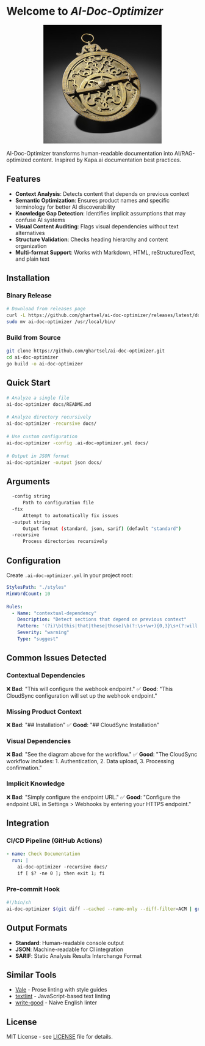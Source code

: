 # Welcome to *AI-Doc-Optimizer*

<p align="center">
    <img src="static/astrolabe.jpg" alt="resolve"/>
</p>

AI-Doc-Optimizer transforms human-readable documentation into AI/RAG-optimized content. Inspired by Kapa.ai documentation best practices.

## Features

- **Context Analysis**: Detects content that depends on previous context
- **Semantic Optimization**: Ensures product names and specific terminology for better AI discoverability  
- **Knowledge Gap Detection**: Identifies implicit assumptions that may confuse AI systems
- **Visual Content Auditing**: Flags visual dependencies without text alternatives
- **Structure Validation**: Checks heading hierarchy and content organization
- **Multi-format Support**: Works with Markdown, HTML, reStructuredText, and plain text

## Installation

### Binary Release
```bash
# Download from releases page
curl -L https://github.com/ghartsel/ai-doc-optimizer/releases/latest/download/ai-doc-optimizer-linux-amd64.tar.gz | tar xz
sudo mv ai-doc-optimizer /usr/local/bin/
```

### Build from Source
```bash
git clone https://github.com/ghartsel/ai-doc-optimizer.git
cd ai-doc-optimizer
go build -o ai-doc-optimizer
```

## Quick Start

```bash
# Analyze a single file
ai-doc-optimizer docs/README.md

# Analyze directory recursively  
ai-doc-optimizer -recursive docs/

# Use custom configuration
ai-doc-optimizer -config .ai-doc-optimizer.yml docs/

# Output in JSON format
ai-doc-optimizer -output json docs/
```

## Arguments

```bash
  -config string
      Path to configuration file
  -fix
      Attempt to automatically fix issues
  -output string
      Output format (standard, json, sarif) (default "standard")
  -recursive
      Process directories recursively
```

## Configuration

Create `.ai-doc-optimizer.yml` in your project root:

```yaml
StylesPath: "./styles"
MinWordCount: 10

Rules:
  - Name: "contextual-dependency"
    Description: "Detect sections that depend on previous context"
    Pattern: '(?i)\b(this|that|these|those)\b(?:\s+\w+){0,3}\s+(?:will|should|must)'
    Severity: "warning"
    Type: "suggest"
```

## Common Issues Detected

### Contextual Dependencies
❌ **Bad**: "This will configure the webhook endpoint."
✅ **Good**: "This CloudSync configuration will set up the webhook endpoint."

### Missing Product Context  
❌ **Bad**: "## Installation"
✅ **Good**: "## CloudSync Installation"

### Visual Dependencies
❌ **Bad**: "See the diagram above for the workflow."
✅ **Good**: "The CloudSync workflow includes: 1. Authentication, 2. Data upload, 3. Processing confirmation."

### Implicit Knowledge
❌ **Bad**: "Simply configure the endpoint URL."
✅ **Good**: "Configure the endpoint URL in Settings > Webhooks by entering your HTTPS endpoint."

## Integration

### CI/CD Pipeline (GitHub Actions)
```yaml
- name: Check Documentation
  run: |
    ai-doc-optimizer -recursive docs/
    if [ $? -ne 0 ]; then exit 1; fi
```

### Pre-commit Hook
```bash
#!/bin/sh
ai-doc-optimizer $(git diff --cached --name-only --diff-filter=ACM | grep -E '\.(md|html)$')
```

## Output Formats

- **Standard**: Human-readable console output
- **JSON**: Machine-readable for CI integration  
- **SARIF**: Static Analysis Results Interchange Format

## Similar Tools

- [Vale](https://vale.sh/) - Prose linting with style guides
- [textlint](https://textlint.github.io/) - JavaScript-based text linting
- [write-good](https://github.com/btford/write-good) - Naive English linter

## License

MIT License - see [LICENSE](LICENSE) file for details.
